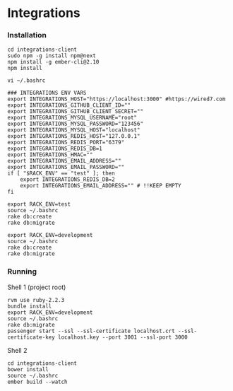 # Integrations


### Installation
    
    cd integrations-client
    sudo npm -g install npm@next
    npm install -g ember-cli@2.10
    npm install

    vi ~/.bashrc
    
    ### INTEGRATIONS ENV VARS
    export INTEGRATIONS_HOST="https://localhost:3000" #https://wired7.com
    export INTEGRATIONS_GITHUB_CLIENT_ID=""
    export INTEGRATIONS_GITHUB_CLIENT_SECRET=""
    export INTEGRATIONS_MYSQL_USERNAME="root"
    export INTEGRATIONS_MYSQL_PASSWORD="123456"
    export INTEGRATIONS_MYSQL_HOST="localhost"
    export INTEGRATIONS_REDIS_HOST="127.0.0.1"
    export INTEGRATIONS_REDIS_PORT="6379"
    export INTEGRATIONS_REDIS_DB=1
    export INTEGRATIONS_HMAC=""
    export INTEGRATIONS_EMAIL_ADDRESS=""
    export INTEGRATIONS_EMAIL_PASSWORD=""
    if [ "$RACK_ENV" == "test" ]; then
        export INTEGRATIONS_REDIS_DB=2
        export INTEGRATIONS_EMAIL_ADDRESS="" # !!KEEP EMPTY
    fi  

    export RACK_ENV=test
    source ~/.bashrc
    rake db:create
    rake db:migrate

    export RACK_ENV=development
    source ~/.bashrc
    rake db:create
    rake db:migrate

### Running

Shell 1 (project root)

    rvm use ruby-2.2.3
    bundle install
    export RACK_ENV=development
    source ~/.bashrc
    rake db:migrate
    passenger start --ssl --ssl-certificate localhost.crt --ssl-certificate-key localhost.key --port 3001 --ssl-port 3000 

Shell 2

    cd integrations-client
    bower install
    source ~/.bashrc
    ember build --watch

